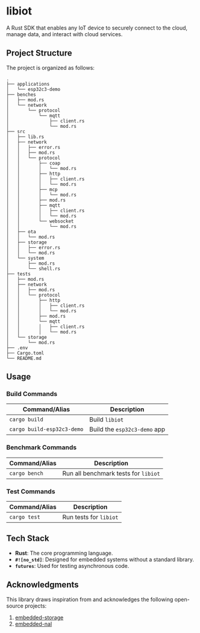 # libiot

A Rust SDK that enables any IoT device to securely connect to the cloud, manage data, and interact with cloud services.

## Project Structure

The project is organized as follows:

```
.
├── applications
│   └── esp32c3-demo
├── benches
│   ├── mod.rs
│   └── network
│       └── protocol
│           └── mqtt
│               ├── client.rs
│               └── mod.rs
├── src
│   ├── lib.rs
│   ├── network
│   │   ├── error.rs
│   │   ├── mod.rs
│   │   └── protocol
│   │       ├── coap
│   │       │   └── mod.rs
│   │       ├── http
│   │       │   ├── client.rs
│   │       │   └── mod.rs
│   │       ├── mcp
│   │       │   └── mod.rs
│   │       ├── mod.rs
│   │       ├── mqtt
│   │       │   ├── client.rs
│   │       │   └── mod.rs
│   │       └── websocket
│   │           └── mod.rs
│   ├── ota
│   │   └── mod.rs
│   ├── storage
│   │   ├── error.rs
│   │   └── mod.rs
│   └── system
│       ├── mod.rs
│       └── shell.rs
├── tests
│   ├── mod.rs
│   ├── network
│   │   ├── mod.rs
│   │   └── protocol
│   │       ├── http
│   │       │   ├── client.rs
│   │       │   └── mod.rs
│   │       ├── mod.rs
│   │       └── mqtt
│   │       │   ├── client.rs
│   │       │   └── mod.rs
│   └── storage
│       └── mod.rs
├── .env
├── Cargo.toml
└── README.md
```

## Usage

### Build Commands

| Command/Alias              | Description                    |
| -------------------------- | ------------------------------ |
| `cargo build`              | Build `libiot`                 |
| `cargo build-esp32c3-demo` | Build the `esp32c3-demo` app   |

### Benchmark Commands

| Command/Alias   | Description                          |
| --------------- | ------------------------------------ |
| `cargo bench`   | Run all benchmark tests for `libiot` |

### Test Commands

| Command/Alias | Description            |
| ------------- | ---------------------- |
| `cargo test`  | Run tests for `libiot` |

## Tech Stack

- **Rust**: The core programming language.
- **`#![no_std]`**: Designed for embedded systems without a standard library.
- **`futures`**: Used for testing asynchronous code.

## Acknowledgments

This library draws inspiration from and acknowledges the following open-source projects:
1. [embedded-storage](https://github.com/rust-embedded-community/embedded-storage)
2. [embedded-nal](https://github.com/rust-embedded-community/embedded-nal)
